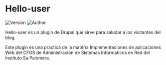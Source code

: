 # Hello-user
![Version](https://img.shields.io/badge/Version-1.0-green)
![Author](https://img.shields.io/badge/Autor-Teymuraz%20Datebashvili-blueviolet)

Hello-user es un plugin de Drupal que sirve para saludar a los visitantes del blog.

Este plugin es una practica de la matéria Implementaciones de aplicaciones Web del CFGS de Administración de Sistemas Informaticos en Red del Instituto Sa Palomera.